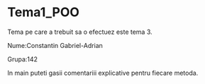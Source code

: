 # Tema1_POO
Tema pe care a trebuit sa o efectuez este tema 3.

Nume:Constantin Gabriel-Adrian

Grupa:142

In main puteti gasii comentariii explicative pentru fiecare metoda.

